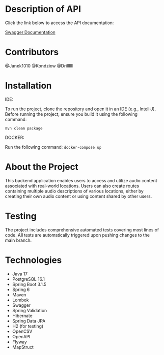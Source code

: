 # Description of API

Click the link below to access the API documentation:

[Swagger Documentation](http://localhost:8090/swagger-ui/index.html#/)

# Contributors

@Janek1010
@Kondziow
@Drillllll

# Installation

IDE:

To run the project, clone the repository and open it in an IDE (e.g., IntelliJ). Before running the project, ensure you build it using the following command:

``mvn clean package ``

DOCKER:

Run the following command:
``
docker-compose up
``


# About the Project
This backend application enables users to access and utilize audio content associated with real-world locations. Users can also create routes containing multiple audio descriptions of various locations, either by creating their own audio content or using content shared by other users.

# Testing
The project includes comprehensive automated tests covering most lines of code. All tests are automatically triggered upon pushing changes to the main branch.

# Technologies
- Java 17
- PostgreSQL 16.1
- Spring Boot 3.1.5
- Spring 6
- Maven
- Lombok
- Swagger
- Spring Validation
- Hibernate
- Spring Data JPA
- H2 (for testing)
- OpenCSV
- OpenAPI
- Flyway
- MapStruct
